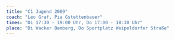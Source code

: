 ```yaml
---
title: "C1 Jugend 2009"
coach: "Leo Graf, Pia Gstettenbauer"
times: "Di 17:30 - 19:00 Uhr, Do 17:00 - 18:30 Uhr"
place: "Di Wacker Bamberg, Do Sportplatz Weipeldorfer Straße"
---
```

